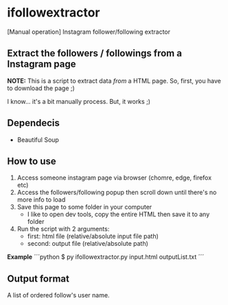 # ifollowextractor
[Manual operation] Instagram follower/following extractor

## Extract the followers / followings from a Instagram page
**NOTE:** This is a script to extract data *from* a HTML page. So, first, you have to download the page ;)

I know... it's a bit manually process. But, it works ;)

## Dependecis
- Beautiful Soup

## How to use
1. Access someone instagram page via browser (chomre, edge, firefox etc)
2. Access the followers/following popup then scroll down until there's no more info to load
3. Save this page to some folder in your computer
    - I like to open dev tools, copy the entire HTML then save it to any folder
4. Run the script with 2 arguments:
    - first: html file (relative/absolute input file path)
    - second: output file (relative/absolute path)

**Example**
´´´python
$ py ifollowextractor.py input.html outputList.txt
´´´

## Output format
A list of ordered follow's user name.